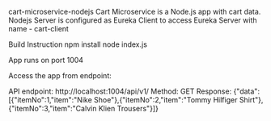 cart-microservice-nodejs
Cart Microservice is a Node.js app with cart data. Nodejs Server is configured as Eureka Client to access Eureka Server with name - cart-client

Build Instruction
npm install
node index.js

App runs on port 1004

Access the app from endpoint:

API endpoint:  http://localhost:1004/api/v1/
Method: GET
Response:
{"data":[{"itemNo":1,"item":"Nike Shoe"},{"itemNo":2,"item":"Tommy Hilfiger Shirt"},{"itemNo":3,"item":"Calvin Klien Trousers"}]}
